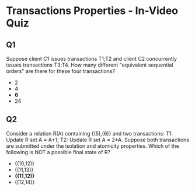 # Transactions Properties - In-Video Quiz

## Q1

Suppose client C1 issues transactions T1;T2 and client C2 concurrently issues transactions T3;T4. How many different "equivalent sequential orders" are there for these four transactions?

- 2
- 4
- **6**
- 24

## Q2

Consider a relation R(A) containing {(5),(6)} and two transactions: T1: Update R set A = A+1; T2: Update R set A = 2*A. Suppose both transactions are submitted under the isolation and atomicity properties. Which of the following is NOT a possible final state of R?

- {(10,12)}
- {(11,13)}
- **{(11,12)}**
- {(12,14)}